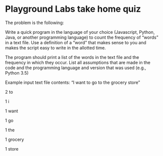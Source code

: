 # Playground Labs take home quiz

The problem is the following:

Write a quick program in the language of your choice (Javascript, Python, Java, or another programming language) to count the frequency of “words” in a text file. Use a definition of a “word” that makes sense to you and makes the script easy to write in the allotted time.

The program should print a list of the words in the text file and the frequency in which they occur. List all assumptions that are made in the code and the programming language and version that was used (e.g., Python 3.5)

Example input text file contents: “I want to go to the grocery store”

2 to

1 i

1 want

1 go

1 the

1 grocery

1 store
